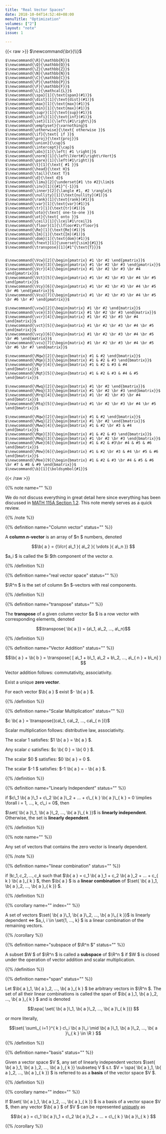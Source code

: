 ```yaml
---
title: "Real Vector Spaces"
date: 2018-10-04T14:52:48+08:00
menuTitle: "Optimization"
volumes: ["2"]
layout: "note"
issue: 1

---
```



<!--more-->

<div class="latex-macros">
  {{< raw >}}
    $\newcommand{\br}{\\}$

    $\newcommand{\R}{\mathbb{R}}$
    $\newcommand{\Q}{\mathbb{Q}}$
    $\newcommand{\Z}{\mathbb{Z}}$
    $\newcommand{\N}{\mathbb{N}}$
    $\newcommand{\C}{\mathbb{C}}$
    $\newcommand{\P}{\mathbb{P}}$
    $\newcommand{\F}{\mathbb{F}}$
    $\newcommand{\L}{\mathcal{L}}$
    $\newcommand{\spa}[1]{\text{span}(#1)}$
    $\newcommand{\dist}[1]{\text{dist}(#1)}$
    $\newcommand{\max}[1]{\text{max}(#1)}$
    $\newcommand{\min}[1]{\text{max}(#1)}$
    $\newcommand{\supr}[1]{\text{sup}(#1)}$
    $\newcommand{\infi}[1]{\text{inf}(#1)}$
    $\newcommand{\set}[1]{\left\{#1\right\}}$
    $\newcommand{\emptyset}{\varnothing}$
    $\newcommand{\otherwise}{\text{ otherwise }}$
    $\newcommand{\if}{\text{ if }}$
    $\newcommand{\proj}{\text{proj}}$
    $\newcommand{\union}{\cup}$
    $\newcommand{\intercept}{\cap}$
    $\newcommand{\abs}[1]{\left| #1 \right|}$
    $\newcommand{\norm}[1]{\left\lVert#1\right\rVert}$
    $\newcommand{\pare}[1]{\left(#1\right)}$
    $\newcommand{\t}[1]{\text{ #1 }}$
    $\newcommand{\head}{\text H}$
    $\newcommand{\tail}{\text T}$
    $\newcommand{\d}{\text d}$
    $\newcommand{\limu}[2]{\underset{#1 \to #2}\lim}$
    $\newcommand{\inv}[1]{{#1}^{-1}}$
    $\newcommand{\inner}[2]{\langle #1, #2 \rangle}$
    $\newcommand{\nullity}[1]{\text{nullity}(#1)}$
    $\newcommand{\rank}[1]{\text{rank}(#1)}$
    $\newcommand{\var}[1]{\text{var}(#1)}$
    $\newcommand{\tr}[1]{\text{tr}(#1)}$
    $\newcommand{\oto}{\text{ one-to-one }}$
    $\newcommand{\ot}{\text{ onto }}$
    $\newcommand{\ceil}[1]{\lceil#1\rceil}$
    $\newcommand{\floor}[1]{\lfloor#1\rfloor}$
    $\newcommand{\Re}[1]{\text{Re}(#1)}$
    $\newcommand{\Im}[1]{\text{Im}(#1)}$
    $\newcommand{\dom}[1]{\text{dom}(#1)}$
    $\newcommand{\fnext}[1]{\overset{\sim}{#1}}$
    $\newcommand{\transpose}[1]{#1^{\text{T}}}$


    $\newcommand{\Vcw}[2]{\begin{pmatrix} #1 \br #2 \end{pmatrix}}$
    $\newcommand{\Vce}[3]{\begin{pmatrix} #1 \br #2 \br #3 \end{pmatrix}}$
    $\newcommand{\Vcr}[4]{\begin{pmatrix} #1 \br #2 \br #3 \br #4 \end{pmatrix}}$
    $\newcommand{\Vct}[5]{\begin{pmatrix} #1 \br #2 \br #3 \br #4 \br #5 \end{pmatrix}}$
    $\newcommand{\Vcy}[6]{\begin{pmatrix} #1 \br #2 \br #3 \br #4 \br #5 \br #6 \end{pmatrix}}$
    $\newcommand{\Vcu}[7]{\begin{pmatrix} #1 \br #2 \br #3 \br #4 \br #5 \br #6 \br #7 \end{pmatrix}}$

    $\newcommand{\vcw}[2]{\begin{matrix} #1 \br #2 \end{matrix}}$
    $\newcommand{\vce}[3]{\begin{matrix} #1 \br #2 \br #3 \end{matrix}}$
    $\newcommand{\vcr}[4]{\begin{matrix} #1 \br #2 \br #3 \br #4 \end{matrix}}$
    $\newcommand{\vct}[5]{\begin{matrix} #1 \br #2 \br #3 \br #4 \br #5 \end{matrix}}$
    $\newcommand{\vcy}[6]{\begin{matrix} #1 \br #2 \br #3 \br #4 \br #5 \br #6 \end{matrix}}$
    $\newcommand{\vcu}[7]{\begin{matrix} #1 \br #2 \br #3 \br #4 \br #5 \br #6 \br #7 \end{matrix}}$

    $\newcommand{\Mqw}[2]{\begin{bmatrix} #1 & #2 \end{bmatrix}}$
    $\newcommand{\Mqe}[3]{\begin{bmatrix} #1 & #2 & #3 \end{bmatrix}}$
    $\newcommand{\Mqr}[4]{\begin{bmatrix} #1 & #2 & #3 & #4 \end{bmatrix}}$
    $\newcommand{\Mqt}[5]{\begin{bmatrix} #1 & #2 & #3 & #4 & #5 \end{bmatrix}}$

    $\newcommand{\Mwq}[2]{\begin{bmatrix} #1 \br #2 \end{bmatrix}}$
    $\newcommand{\Meq}[3]{\begin{bmatrix} #1 \br #2 \br #3 \end{bmatrix}}$
    $\newcommand{\Mrq}[4]{\begin{bmatrix} #1 \br #2 \br #3 \br #4 \end{bmatrix}}$
    $\newcommand{\Mtq}[5]{\begin{bmatrix} #1 \br #2 \br #3 \br #4 \br #5 \end{bmatrix}}$

    $\newcommand{\Mqw}[2]{\begin{bmatrix} #1 & #2 \end{bmatrix}}$
    $\newcommand{\Mwq}[2]{\begin{bmatrix} #1 \br #2 \end{bmatrix}}$
    $\newcommand{\Mww}[4]{\begin{bmatrix} #1 & #2 \br #3 & #4 \end{bmatrix}}$
    $\newcommand{\Mqe}[3]{\begin{bmatrix} #1 & #2 & #3 \end{bmatrix}}$
    $\newcommand{\Meq}[3]{\begin{bmatrix} #1 \br #2 \br #3 \end{bmatrix}}$
    $\newcommand{\Mwe}[6]{\begin{bmatrix} #1 & #2 & #3\br #4 & #5 & #6 \end{bmatrix}}$
    $\newcommand{\Mew}[6]{\begin{bmatrix} #1 & #2 \br #3 & #4 \br #5 & #6 \end{bmatrix}}$
    $\newcommand{\Mee}[9]{\begin{bmatrix} #1 & #2 & #3 \br #4 & #5 & #6 \br #7 & #8 & #9 \end{bmatrix}}$
    $\newcommand{\b}[1]{\boldsymbol{#1}}$
  {{< /raw >}}
</div>

{{% note name="" %}}

We do not discuss everything in great detail here since everything has been discussed in [MATH 115A Section 1.2](/math-115a/1.2/). This note merely serves as a quick review.

{{% /note %}}

{{% definition name="Column vector" status="" %}}

A **column $n$-vector** is an array of $n $ numbers, denoted

$$\b{ a } = {\Vcr{ a\_1 }{ a\_2 }{ \vdots }{ a\_n }} $$

$a\_i $ is called the $i $th component of the vector $a$.

{{% /definition %}}

{{% definition name="real vector space" status="" %}}

$\R^n $ is the set of column $n $-vectors with real components.

{{% /definition %}}

{{% definition name="transpose" status="" %}}

The **transpose** of a given column vector $a $ is a row vector with corresponding elements, denoted

$$\transpose{ \b{ a }} = (a\_1, a\_2, ..., a\_n)$$

{{% /definition %}}

{{% definition name="Vector Addition" status="" %}}

$$\b{ a } + \b{ b } = \transpose{ [ a\_1 + b\_1, a\_2 + b\_2, ..., a\_{ n } + b\_n] } $$

Vector addition follows: commutativity, associativity.

Exist a unique **zero vector**.

For each vector $\b{ a } $ exist $- \b{ a } $.

{{% /definition %}}

{{% definition name="Scalar Multiplication" status="" %}}

$c \b{ a } = \transpose{(ca\_1, ca\_2, ..., ca\_{ n })}$

Scalar multiplication follows: distributive law, associativity.

The scalar $1$ satisfies: $1 \b{ a } = \b{ a } $.

Any scalar $c$ satisfies: $c \b{ 0 } = \b{ 0 } $.

The scalar $0 $ satisfies: $0 \b{ a } = 0 $.

The scalar $-1 $ satisfies: $-1 \b{ a } = - \b{ a } $.

{{% /definition %}}

{{% definition name="Linearly Independent" status="" %}}

if $c\_1 \b{ a }\_1 + c\_2 \b{ a }\_2 + ... + c\_{ k } \b{ a }\_{ k } = 0 \implies \forall i = 1, ..., k, c\_i = 0$, then

$\set{ \b{ a }\_1, \b{ a }\_2, ..., \b{ a }\_{ k }}$ is **linearly independent**. Otherwise, the set is **linearly dependent**.

{{% /definition %}}

{{% note name="" %}}

Any set of vectors that contains the zero vector is linearly dependent.

{{% /note %}}

{{% definition name="linear combination" status="" %}}

if $\exists c\_1, c\_2, ..., c\_{ k }$ such that $\b{ a } = c\_1 \b{ a }\_1 + c\_2 \b{ a }\_2 + ... + c\_{ k } \b{ a }\_{ k } $, then $\b{ a } $ is a **linear combination** of $\set{ \b{ a }\_1, \b{ a }\_2, ..., \b{ a }\_{ k }} $.

{{% /definition %}}

{{% corollary name="" index="" %}}

A set of vectors $\set{ \b{ a }\_1, \b{ a }\_2, ..., \b{ a }\_{ k }}$ is linearly dependent $\iff$ $a\_i, i \in \set{1, ..., k} $ is a linear combination of the remaining vectors.

{{% /corollary %}}

{{% definition name="subspace of $\R^n $" status="" %}}

A subset $W $ of $\R^n $ is called a **subspace** of $\R^n $ if $W $ is closed under the operation of vector addition and scalar multiplication.

{{% /definition %}}

{{% definition name="span" status="" %}}

Let $\b{ a }\_1, \b{ a }\_2, ..., \b{ a }\_{ k } $ be arbitrary vectors in $\R^n $. The set of all their linear combinations is called the span of $\b{ a }\_1, \b{ a }\_2, ..., \b{ a }\_{ k } $ and is denoted

$$\spa{ \set{ \b{ a }\_1, \b{ a }\_2, ..., \b{ a }\_{ k }}} $$

or more literally,

$$\set{ \sum\_{ i=1 }^{ k } c\_i \b{ a }\_i \mid \b{ a }\_1, \b{ a }\_2, ..., \b{ a }\_{ k } \in \R } $$

{{% /definition %}}

{{% definition name="basis" status="" %}}

Given a vector space $V $, any set of linearly independent vectors $\set{ \b{ a }\_1, \b{ a }\_2, ..., \b{ a }\_{ k }} \subseteq V $ s.t. $V = \spa{ \b{ a }\_1, \b{ a }\_2, ..., \b{ a }\_{ k }} $ is referred to as a **basis** of the vector space $V $.

{{% /definition %}}

{{% corollary name="" index="" %}}

If $\set{ \b{ a }\_1, \b{ a }\_2, ..., \b{ a }\_{ k }} $ is a basis of a vector space $V $, then any vector $\b{ a } $ of $V $ can be represented <u>uniquely</u> as

$$\b{ a } = c\_1 \b{ a }\_1 + c\_2 \b{ a }\_2 + ... + c\_{ k } \b{ a }\_{ k } $$

{{% /corollary %}}

